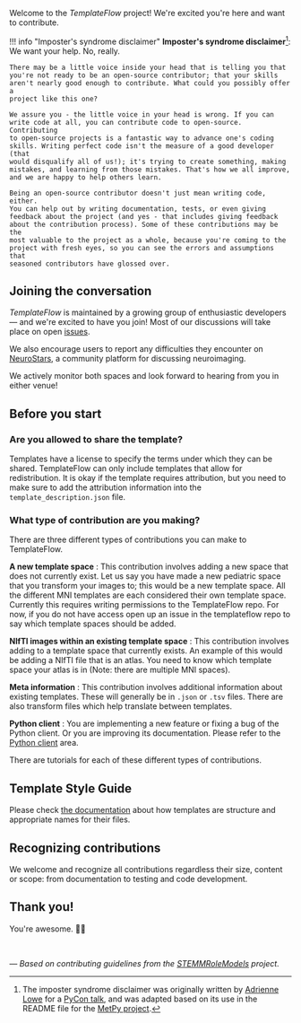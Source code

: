 

Welcome to the *TemplateFlow* project!
We're excited you're here and want to contribute.

!!! info "Imposter's syndrome disclaimer"
    **Imposter's syndrome disclaimer**[^1]: We want your help. No, really.

    There may be a little voice inside your head that is telling you that
    you're not ready to be an open-source contributor; that your skills
    aren't nearly good enough to contribute. What could you possibly offer a
    project like this one?

    We assure you - the little voice in your head is wrong. If you can
    write code at all, you can contribute code to open-source. Contributing
    to open-source projects is a fantastic way to advance one's coding
    skills. Writing perfect code isn't the measure of a good developer (that
    would disqualify all of us!); it's trying to create something, making
    mistakes, and learning from those mistakes. That's how we all improve,
    and we are happy to help others learn.

    Being an open-source contributor doesn't just mean writing code, either.
    You can help out by writing documentation, tests, or even giving
    feedback about the project (and yes - that includes giving feedback
    about the contribution process). Some of these contributions may be the
    most valuable to the project as a whole, because you're coming to the
    project with fresh eyes, so you can see the errors and assumptions that
    seasoned contributors have glossed over.

## Joining the conversation

*TemplateFlow* is maintained by a growing group of enthusiastic developers&mdash;
and we're excited to have you join!
Most of our discussions will take place on open [issues][link_issues].

We also encourage users to report any difficulties they encounter on [NeuroStars][link_neurostars],
a community platform for discussing neuroimaging.

We actively monitor both spaces and look forward to hearing from you in either venue!

## Before you start

### Are you allowed to share the template?
Templates have a license to specify the terms under which they can be shared.
TemplateFlow can only include templates that allow for redistribution.
It is okay if the template requires attribution, but you need to make sure to
add the attribution information into the `template_description.json` file.

### What type of contribution are you making?
There are three different types of contributions you can make to TemplateFlow.

**A new template space**
:   This contribution involves adding a new space that does not
    currently exist. Let us say you have made a new pediatric space that
    you transform your images to; this would be a new template space.
    All the different MNI templates are each considered their own
    template space. Currently this requires writing permissions to the
    TemplateFlow repo. For now, if you do not have access open up an
    issue in the templateflow repo to say which template spaces should
    be added.

**NIfTI images within an existing template space**
:   This contribution involves adding to a template space that currently
    exists. An example of this would be adding a NIfTI file that is an
    atlas. You need to know which template space your atlas is in (Note:
    there are multiple MNI spaces).

**Meta information**
:   This contribution involves additional information about existing
    templates. These will generally be in `.json` or `.tsv` files. There
    are also transform files which help translate between templates.

**Python client**
:   You are implementing a new feature or fixing a bug of the Python client.
    Or you are improving its documentation. Please refer to the
    [Python client](../usage/client.md) area.

There are tutorials for each of these different types of contributions.

## Template Style Guide

Please check [the documentation](../usage/archive.md) about how templates are structure
and appropriate names for their files.

## Recognizing contributions

We welcome and recognize all contributions regardless their size, content or scope:
from documentation to testing and code development.

## Thank you!

You're awesome. :wave::smiley:

<br>

*&mdash; Based on contributing guidelines from the [STEMMRoleModels][link_stemmrolemodels] project.*

[^1]: The imposter syndrome disclaimer was originally written by
    [Adrienne Lowe](https://github.com/adriennefriend) for a
    [PyCon talk](https://www.youtube.com/watch?v=6Uj746j9Heo), and was
    adapted based on its use in the README file for the
    [MetPy project](https://github.com/Unidata/MetPy).

[link_stemmrolemodels]: https://github.com/KirstieJane/STEMMRoleModels
[link_neurostars]: https://neurostars.org/tags/fmriprep
[link_issues]: https://github.com/templateflow/templateflow/issues
